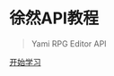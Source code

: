 <!--
 * @Author: xuranXYS
 * @LastEditTime: 2023-09-30 13:43:24
 * @GitHub: www.github.com/xiaoxustudio
 * @WebSite: www.xiaoxustudio.top
 * @Description: By xuranXYS
-->
# 徐然API教程

> Yami RPG Editor API

[开始学习](/README.md)